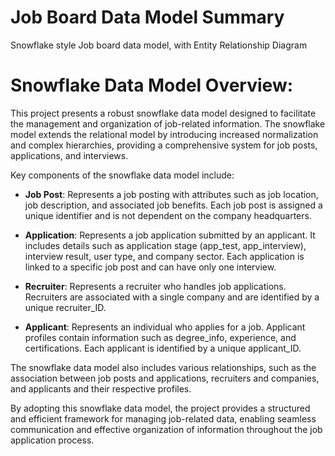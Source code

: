 # Job Board Data Model Summary
Snowflake style Job board data model, with Entity Relationship Diagram

# Snowflake Data Model Overview:

This project presents a robust snowflake data model designed to facilitate the management and organization of job-related information. The snowflake model extends the relational model by introducing increased normalization and complex hierarchies, providing a comprehensive system for job posts, applications, and interviews.

Key components of the snowflake data model include:

- **Job Post**: Represents a job posting with attributes such as job location, job description, and associated job benefits. Each job post is assigned a unique identifier and is not dependent on the company headquarters.

- **Application**: Represents a job application submitted by an applicant. It includes details such as application stage (app_test, app_interview), interview result, user type, and company sector. Each application is linked to a specific job post and can have only one interview.

- **Recruiter**: Represents a recruiter who handles job applications. Recruiters are associated with a single company and are identified by a unique recruiter_ID.

- **Applicant**: Represents an individual who applies for a job. Applicant profiles contain information such as degree_info, experience, and certifications. Each applicant is identified by a unique applicant_ID.

The snowflake data model also includes various relationships, such as the association between job posts and applications, recruiters and companies, and applicants and their respective profiles.

By adopting this snowflake data model, the project provides a structured and efficient framework for managing job-related data, enabling seamless communication and effective organization of information throughout the job application process.
